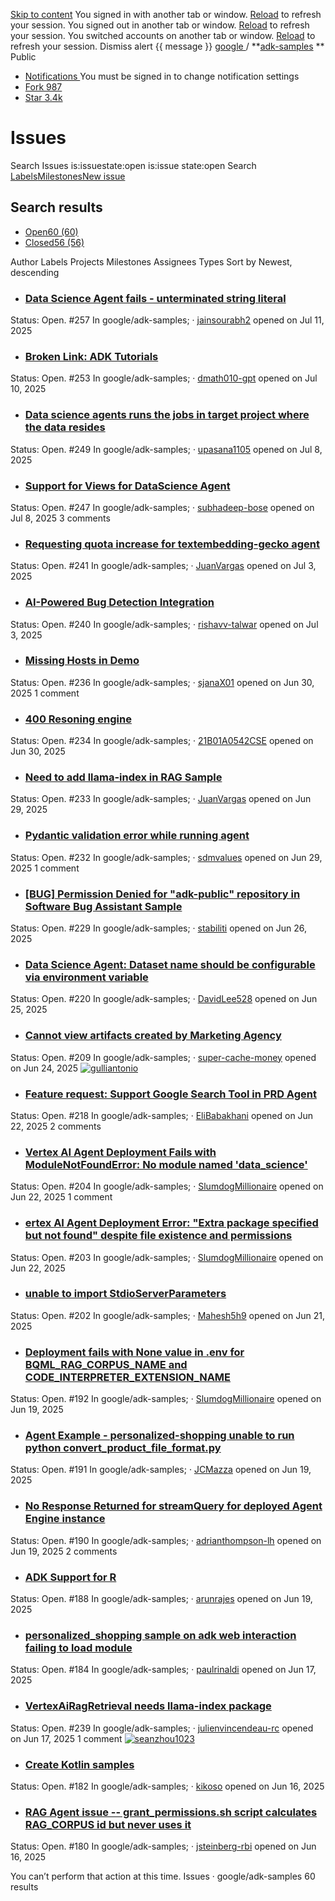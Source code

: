[Skip to content](https://github.com/google/adk-samples/issues#start-of-content)
You signed in with another tab or window. [Reload](https://github.com/google/adk-samples/issues) to refresh your session. You signed out in another tab or window. [Reload](https://github.com/google/adk-samples/issues) to refresh your session. You switched accounts on another tab or window. [Reload](https://github.com/google/adk-samples/issues) to refresh your session. Dismiss alert
{{ message }}
[ google ](https://github.com/google) / **[adk-samples](https://github.com/google/adk-samples) ** Public
  * [ Notifications ](https://github.com/login?return_to=%2Fgoogle%2Fadk-samples) You must be signed in to change notification settings
  * [ Fork 987 ](https://github.com/login?return_to=%2Fgoogle%2Fadk-samples)
  * [ Star  3.4k ](https://github.com/login?return_to=%2Fgoogle%2Fadk-samples)


# Issues
Search Issues
is:issuestate:open
is:issue state:open
Search
[Labels](https://github.com/google/adk-samples/labels)[Milestones](https://github.com/google/adk-samples/milestones)[New issue](https://github.com/login?return_to=https://github.com/google/adk-samples/issues)
## Search results
  * [Open60 (60)](https://github.com/google/adk-samples/issues)
  * [Closed56 (56)](https://github.com/google/adk-samples/issues?q=is%3Aissue%20state%3Aclosed)


Author
Labels
Projects
Milestones
Assignees
Types
Sort by Newest, descending
  * ### [Data Science Agent fails - unterminated string literal](https://github.com/google/adk-samples/issues/257)
Status: Open.
#257 In google/adk-samples;
· [jainsourabh2](https://github.com/google/adk-samples/issues?q=is%3Aissue%20state%3Aopen%20author%3Ajainsourabh2) opened on Jul 11, 2025
  * ### [Broken Link: ADK Tutorials](https://github.com/google/adk-samples/issues/253)
Status: Open.
#253 In google/adk-samples;
· [dmath010-gpt](https://github.com/google/adk-samples/issues?q=is%3Aissue%20state%3Aopen%20author%3Admath010-gpt) opened on Jul 10, 2025
  * ### [Data science agents runs the jobs in target project where the data resides](https://github.com/google/adk-samples/issues/249)
Status: Open.
#249 In google/adk-samples;
· [upasana1105](https://github.com/google/adk-samples/issues?q=is%3Aissue%20state%3Aopen%20author%3Aupasana1105) opened on Jul 8, 2025
  * ### [Support for Views for DataScience Agent](https://github.com/google/adk-samples/issues/247)
Status: Open.
#247 In google/adk-samples;
· [subhadeep-bose](https://github.com/google/adk-samples/issues?q=is%3Aissue%20state%3Aopen%20author%3Asubhadeep-bose) opened on Jul 8, 2025
3 comments
  * ### [Requesting quota increase for textembedding-gecko agent](https://github.com/google/adk-samples/issues/241)
Status: Open.
#241 In google/adk-samples;
· [JuanVargas](https://github.com/google/adk-samples/issues?q=is%3Aissue%20state%3Aopen%20author%3AJuanVargas) opened on Jul 3, 2025
  * ### [AI-Powered Bug Detection Integration](https://github.com/google/adk-samples/issues/240)
Status: Open.
#240 In google/adk-samples;
· [rishavv-talwar](https://github.com/google/adk-samples/issues?q=is%3Aissue%20state%3Aopen%20author%3Arishavv-talwar) opened on Jul 3, 2025
  * ### [Missing Hosts in Demo](https://github.com/google/adk-samples/issues/236)
Status: Open.
#236 In google/adk-samples;
· [sjanaX01](https://github.com/google/adk-samples/issues?q=is%3Aissue%20state%3Aopen%20author%3AsjanaX01) opened on Jun 30, 2025
1 comment
  * ### [400 Resoning engine](https://github.com/google/adk-samples/issues/234)
Status: Open.
#234 In google/adk-samples;
· [21B01A0542CSE](https://github.com/google/adk-samples/issues?q=is%3Aissue%20state%3Aopen%20author%3A21B01A0542CSE) opened on Jun 30, 2025
  * ### [Need to add llama-index in RAG Sample](https://github.com/google/adk-samples/issues/233)
Status: Open.
#233 In google/adk-samples;
· [JuanVargas](https://github.com/google/adk-samples/issues?q=is%3Aissue%20state%3Aopen%20author%3AJuanVargas) opened on Jun 29, 2025
  * ### [Pydantic validation error while running agent](https://github.com/google/adk-samples/issues/232)
Status: Open.
#232 In google/adk-samples;
· [sdmvalues](https://github.com/google/adk-samples/issues?q=is%3Aissue%20state%3Aopen%20author%3Asdmvalues) opened on Jun 29, 2025
1 comment
  * ### [[BUG] Permission Denied for "adk-public" repository in Software Bug Assistant Sample](https://github.com/google/adk-samples/issues/229)
Status: Open.
#229 In google/adk-samples;
· [stabiliti](https://github.com/google/adk-samples/issues?q=is%3Aissue%20state%3Aopen%20author%3Astabiliti) opened on Jun 26, 2025
  * ### [Data Science Agent: Dataset name should be configurable via environment variable](https://github.com/google/adk-samples/issues/220)
Status: Open.
#220 In google/adk-samples;
· [DavidLee528](https://github.com/google/adk-samples/issues?q=is%3Aissue%20state%3Aopen%20author%3ADavidLee528) opened on Jun 25, 2025
  * ### [Cannot view artifacts created by Marketing Agency](https://github.com/google/adk-samples/issues/209)
Status: Open.
#209 In google/adk-samples;
· [super-cache-money](https://github.com/google/adk-samples/issues?q=is%3Aissue%20state%3Aopen%20author%3Asuper-cache-money) opened on Jun 24, 2025
[![gulliantonio](https://avatars.githubusercontent.com/u/167304324?s=64&v=4)](https://github.com/google/adk-samples/issues?q=is%3Aissue%20state%3Aopen%20assignee%3Agulliantonio)
  * ### [Feature request: Support Google Search Tool in PRD Agent](https://github.com/google/adk-samples/issues/218)
Status: Open.
#218 In google/adk-samples;
· [EliBabakhani](https://github.com/google/adk-samples/issues?q=is%3Aissue%20state%3Aopen%20author%3AEliBabakhani) opened on Jun 22, 2025
2 comments
  * ### [Vertex AI Agent Deployment Fails with ModuleNotFoundError: No module named 'data_science'](https://github.com/google/adk-samples/issues/204)
Status: Open.
#204 In google/adk-samples;
· [SlumdogMillionaire](https://github.com/google/adk-samples/issues?q=is%3Aissue%20state%3Aopen%20author%3ASlumdogMillionaire) opened on Jun 22, 2025
1 comment
  * ### [ertex AI Agent Deployment Error: "Extra package specified but not found" despite file existence and permissions](https://github.com/google/adk-samples/issues/203)
Status: Open.
#203 In google/adk-samples;
· [SlumdogMillionaire](https://github.com/google/adk-samples/issues?q=is%3Aissue%20state%3Aopen%20author%3ASlumdogMillionaire) opened on Jun 22, 2025
  * ### [unable to import StdioServerParameters](https://github.com/google/adk-samples/issues/202)
Status: Open.
#202 In google/adk-samples;
· [Mahesh5h9](https://github.com/google/adk-samples/issues?q=is%3Aissue%20state%3Aopen%20author%3AMahesh5h9) opened on Jun 21, 2025
  * ### [Deployment fails with None value in .env for BQML_RAG_CORPUS_NAME and CODE_INTERPRETER_EXTENSION_NAME](https://github.com/google/adk-samples/issues/192)
Status: Open.
#192 In google/adk-samples;
· [SlumdogMillionaire](https://github.com/google/adk-samples/issues?q=is%3Aissue%20state%3Aopen%20author%3ASlumdogMillionaire) opened on Jun 19, 2025
  * ### [Agent Example - personalized-shopping unable to run python convert_product_file_format.py](https://github.com/google/adk-samples/issues/191)
Status: Open.
#191 In google/adk-samples;
· [JCMazza](https://github.com/google/adk-samples/issues?q=is%3Aissue%20state%3Aopen%20author%3AJCMazza) opened on Jun 19, 2025
  * ### [No Response Returned for streamQuery for deployed Agent Engine instance](https://github.com/google/adk-samples/issues/190)
Status: Open.
#190 In google/adk-samples;
· [adrianthompson-lh](https://github.com/google/adk-samples/issues?q=is%3Aissue%20state%3Aopen%20author%3Aadrianthompson-lh) opened on Jun 19, 2025
2 comments
  * ### [ADK Support for R](https://github.com/google/adk-samples/issues/188)
Status: Open.
#188 In google/adk-samples;
· [arunrajes](https://github.com/google/adk-samples/issues?q=is%3Aissue%20state%3Aopen%20author%3Aarunrajes) opened on Jun 19, 2025
  * ### [personalized_shopping sample on adk web interaction failing to load module](https://github.com/google/adk-samples/issues/184)
Status: Open.
#184 In google/adk-samples;
· [paulrinaldi](https://github.com/google/adk-samples/issues?q=is%3Aissue%20state%3Aopen%20author%3Apaulrinaldi) opened on Jun 17, 2025
  * ### [VertexAiRagRetrieval needs llama-index package](https://github.com/google/adk-samples/issues/239)
Status: Open.
#239 In google/adk-samples;
· [julienvincendeau-rc](https://github.com/google/adk-samples/issues?q=is%3Aissue%20state%3Aopen%20author%3Ajulienvincendeau-rc) opened on Jun 17, 2025
1 comment
[![seanzhou1023](https://avatars.githubusercontent.com/u/4022557?s=64&u=9e6829960c346e8651b5d2918cf695e99a8f63fb&v=4)](https://github.com/google/adk-samples/issues?q=is%3Aissue%20state%3Aopen%20assignee%3Aseanzhou1023)
  * ### [Create Kotlin samples](https://github.com/google/adk-samples/issues/182)
Status: Open.
#182 In google/adk-samples;
· [kikoso](https://github.com/google/adk-samples/issues?q=is%3Aissue%20state%3Aopen%20author%3Akikoso) opened on Jun 16, 2025
  * ### [RAG Agent issue -- grant_permissions.sh script calculates RAG_CORPUS id but never uses it](https://github.com/google/adk-samples/issues/180)
Status: Open.
#180 In google/adk-samples;
· [jsteinberg-rbi](https://github.com/google/adk-samples/issues?q=is%3Aissue%20state%3Aopen%20author%3Ajsteinberg-rbi) opened on Jun 16, 2025


You can’t perform that action at this time.
Issues · google/adk-samples
60 results
